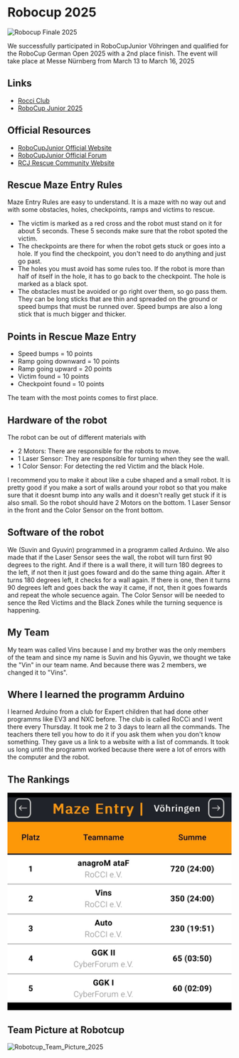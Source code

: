 # Robocup 2025

![Robocup Finale 2025](Robocup_Team_Picture.png)

We successfully participated in RoboCupJunior Vöhringen and qualified for the RoboCup German Open 2025 with a 2nd place finish.
The event will take place at Messe Nürnberg from March 13 to March 16, 2025

## Links

- [Rocci Club](https://rocci.net/index.php/unterricht)
- [RoboCup Junior 2025](https://junior.robocup.de/rescue/)

## Official Resources

- [RoboCupJunior Official Website](https://junior.robocup.org/)
- [RoboCupJunior Official Forum](https://junior.forum.robocup.org/)
- [RCJ Rescue Community Website](https://rescue.rcj.cloud)

## Rescue Maze Entry Rules 

Maze Entry Rules are easy to understand. It is a maze with no way out and with some obstacles, holes, checkpoints, ramps and victims to rescue. 

- The victim is marked as a red cross and the robot must stand on it for about 5 seconds. These 5 seconds make sure that the robot spoted the victim.
- The checkpoints are there for when the robot gets stuck or goes into a hole. If you find the checkpoint, you don't need to do anything and just go past.
- The holes you must avoid has some rules too. If the robot is more than half of itself in the hole, it has to go back to the checkpoint. The hole is marked as a black spot.
- The obstacles must be avoided or go right over them, so go pass them. They can be long sticks that are thin and spreaded on the ground or speed bumps that must be runned over. Speed bumps are also a long stick that is much bigger and thicker.

## Points in Rescue Maze Entry

- Speed bumps = 10 points
- Ramp going downward = 10 points
- Ramp going upward = 20 points
- Victim found = 10 points
- Checkpoint found = 10 points

The team with the most points comes to first place. 

## Hardware of the robot

The robot can be out of different materials with 

- 2 Motors: There are responsible for the robots to move.
- 1 Laser Sensor: They are responsible for turning when they see the wall.
- 1 Color Sensor: For detecting the red Victim and the black Hole.

I recommend you to make it about like a cube shaped and a small robot. It is pretty good if you make a sort of walls around your robot so that you make sure that it doesnt bump into any walls and it doesn't really get stuck if it is also small. So the robot should have 2 Motors on the bottom. 1 Laser Sensor in the front and the Color Sensor on the front bottom. 

## Software of the robot

We (Suvin and Gyuvin) programmed in a programm called Arduino. We also made that if the Laser Sensor sees the wall, the robot will turn first 90 degrees to the right. And if there is a wall there, it will turn 180 degrees to the left, if not then it just goes foward and do the same thing again. After it turns 180 degrees left, it checks for a wall again. If there is one, then it turns 90 degrees left and goes back the way it came, if not, then it goes fowards and repeat the whole secuence again. The Color Sensor will be needed to sence the Red Victims and the Black Zones while the turning sequence is happening. 

## My Team

My team was called Vins because I and my brother was the only members of the team and since my name is Suvin and his Gyuvin, we thought we take the "Vin" in our team name. And because there was 2 members, we changed it to "Vins".

## Where I learned the programm Arduino

I learned Arduino from a club for Expert children that had done other programms like EV3 and NXC before. The club is called RoCCi and I went there every Thursday. It took me 2 to 3 days to learn all the commands. The teachers there tell you how to do it if you ask them when you don't know something. They gave us a link to a website with a list of commands. It took us long until the programm worked because there were a lot of errors with the computer and the robot.  

## The Rankings

![Robocup_Rankings_2025](images/Robocup_Rankings_2025.jpg)

## Team Picture at Robotcup

![Robotcup_Team_Picture_2025](images/Robotcup_Team_Picture_2025.png)
